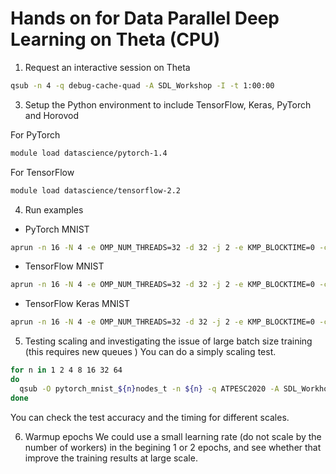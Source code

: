 # Hands on for Data Parallel Deep Learning on Theta (CPU)

1. Request an interactive session on Theta
```bash
qsub -n 4 -q debug-cache-quad -A SDL_Workshop -I -t 1:00:00
```

3. Setup the Python environment to include TensorFlow, Keras, PyTorch and Horovod

For PyTorch
```bash
module load datascience/pytorch-1.4
```

For TensorFlow
```bash
module load datascience/tensorflow-2.2
```

4. Run examples
  -  PyTorch MNIST
  
```bash
aprun -n 16 -N 4 -e OMP_NUM_THREADS=32 -d 32 -j 2 -e KMP_BLOCKTIME=0 -cc depth python pytorch_mnist.py --device cpu
```

  -  TensorFlow MNIST
  
```bash
aprun -n 16 -N 4 -e OMP_NUM_THREADS=32 -d 32 -j 2 -e KMP_BLOCKTIME=0 -cc depth python tensorflow2_mnist.py --device cpu
```

  - TensorFlow Keras MNIST
  
```bash
aprun -n 16 -N 4 -e OMP_NUM_THREADS=32 -d 32 -j 2 -e KMP_BLOCKTIME=0 -cc depth python tensorflow2_keras_mnist.py --device cpu
```

5. Testing scaling and investigating the issue of large batch size training (this requires new queues )
You can do a simply scaling test. 
```bash
for n in 1 2 4 8 16 32 64 
do
  qsub -O pytorch_mnist_${n}nodes_t -n ${n} -q ATPESC2020 -A SDL_Workhop sumissions/theta/qsub_pytorch_mnist.sh
done
```
You can check the test accuracy and the timing for different scales. 

6. Warmup epochs
We could use a small learning rate (do not scale by the number of workers) in the begining 1 or 2 epochs, and see whether that improve the training results at large scale. 